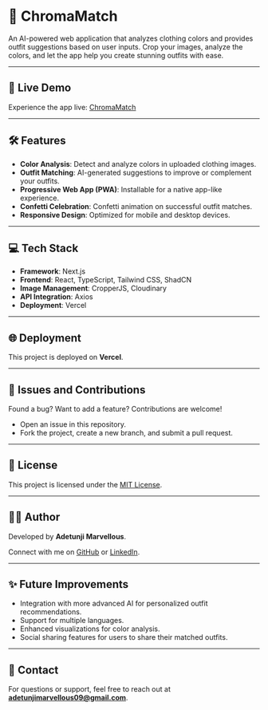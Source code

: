 # 🧥 ChromaMatch

An AI-powered web application that analyzes clothing colors and provides outfit suggestions based on user inputs. Crop your images, analyze the colors, and let the app help you create stunning outfits with ease.

---

## 🚀 Live Demo

Experience the app live: [ChromaMatch]([https://your-app.vercel.app](https://chromamatch.vercel.app/))

---

## 🛠 Features

- **Color Analysis**: Detect and analyze colors in uploaded clothing images.
- **Outfit Matching**: AI-generated suggestions to improve or complement your outfits.
- **Progressive Web App (PWA)**: Installable for a native app-like experience.
- **Confetti Celebration**: Confetti animation on successful outfit matches.
- **Responsive Design**: Optimized for mobile and desktop devices.

---

## 💻 Tech Stack

- **Framework**: Next.js
- **Frontend**: React, TypeScript, Tailwind CSS, ShadCN
- **Image Management**: CropperJS, Cloudinary
- **API Integration**: Axios
- **Deployment**: Vercel

---

## 🌐 Deployment

This project is deployed on **Vercel**.

---

## 🐛 Issues and Contributions

Found a bug? Want to add a feature? Contributions are welcome!  

- Open an issue in this repository.
- Fork the project, create a new branch, and submit a pull request.

---

## 📄 License

This project is licensed under the [MIT License](./LICENSE).

---

## 👩‍💻 Author

Developed by **Adetunji Marvellous**.  

Connect with me on [GitHub](https://github.com/dLuxKid) or [LinkedIn](https://linkedin.com/in/marvellousadetunji).

---

## ✨ Future Improvements

- Integration with more advanced AI for personalized outfit recommendations.
- Support for multiple languages.
- Enhanced visualizations for color analysis.
- Social sharing features for users to share their matched outfits.

---

## 📧 Contact

For questions or support, feel free to reach out at **adetunjimarvellous09@gmail.com**.
